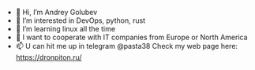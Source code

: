 - 👋 Hi, I’m Andrey Golubev
- 👀 I’m interested in DevOps, python, rust
- 🌱 I’m learning linux all the time
- 💞️ I want to cooperate with IT companies from Europe or North America
- 📫 U can hit me up in telegram @pasta38
Check my web page here: https://dronpiton.ru/
<!---
lapsha38/lapsha38 is a ✨ special ✨ repository because its `README.md` (this file) appears on your GitHub profile.
You can click the Preview link to take a look at your changes.
--->
